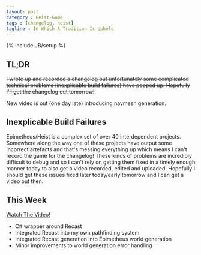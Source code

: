 ```yaml
---
layout: post
category : Heist-Game
tags : [changelog, heist]
tagline : In Which A Tradition Is Upheld
---
```

{% include JB/setup %}


## TL;DR

<del>I wrote up and recorded a changelog but unfortunately some complicated technical problems (inexplicable build failures) have popped up. Hopefully I'll get the changelog out tomorrow!</del>

New video is out (one day late) introducing navmesh generation.

## Inexplicable Build Failures

Epimetheus/Heist is a complex set of over 40 interdependent projects. Somewhere along the way one of these projects have output some incorrect artefacts and that's messing everything up which means I can't record the game for the changelog! These kinds of problems are incredibly difficult to debug and so I can't rely on getting them fixed in a timely enough manner today to also get a video recorded, edited and uploaded. Hopefully I should get these issues fixed later today/early tomorrow and I can get a video out then.

## This Week

[Watch The Video!](http://youtu.be/OPe-f5CUL3w)

 - C# wrapper around Recast
 - Integrated Recast into my own pathfinding system
 - Integrated Recast generation into Epimetheus world generation
 - Minor improvements to world generation error handling